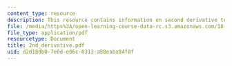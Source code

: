 ```yaml
---
content_type: resource
description: This resource contains information on second derivative test.
file: /media/https%3A/open-learning-course-data-rc.s3.amazonaws.com/18-02-multivariable-calculus-spring-2006/d2d18db07e0de06c0313a88eaba84f8f_2nd_derivative.pdf
file_type: application/pdf
resourcetype: Document
title: 2nd_derivative.pdf
uid: d2d18db0-7e0d-e06c-0313-a88eaba84f8f
---
```

